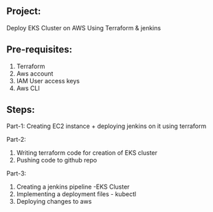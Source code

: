 Project:
----------------------------------------------------------------------------------------------------------------------------------------------------------------------------------------------------------------------
Deploy EKS Cluster on AWS Using Terraform & jenkins

Pre-requisites:
---------------------------------------------------------------------------------------------------------------------------------------------------------------------
1. Terraform
2. Aws account
3. IAM User access keys
4. Aws CLI

Steps:
---------------------------------------------------------------------------------------------------------------------------------------------------------------------
Part-1:
Creating EC2 instance + deploying jenkins on it using terraform 

Part-2:
1. Writing terraform code for creation of EKS cluster
2. Pushing code to github repo

Part-3: 
1. Creating a jenkins pipeline -EKS Cluster
2. Implementing a deployment files - kubectl
3. Deploying changes to aws
